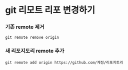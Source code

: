 # git 리모트 리포 변경하기

### 기존 remote 제거

```
git remote remove origin
```

### 새 리포지토리 remote 추가

```
git remote add origin https://github.com/계정/리포지토리
```

